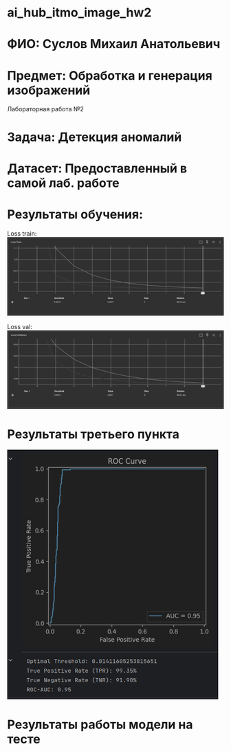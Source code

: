 # ai_hub_itmo_image_hw2
# ФИО: Суслов Михаил Анатольевич

# Предмет: Обработка и генерация изображений

Лабораторная работа №2

# Задача: Детекция аномалий

# Датасет: Предоставленный в самой лаб. работе


# Результаты обучения:
Loss train:
![img.png](docs/loss_train.png)

Loss val:
![img.png](docs/loss_val.png)

# Результаты третьего пункта
![img.png](docs/3.png)

# Результаты работы модели на тесте


